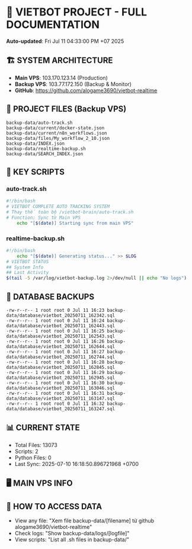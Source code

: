 # 🤖 VIETBOT PROJECT - FULL DOCUMENTATION
**Auto-updated**: Fri Jul 11 04:33:00 PM +07 2025

## 🏗️ SYSTEM ARCHITECTURE
- **Main VPS**: 103.170.123.14 (Production)
- **Backup VPS**: 103.77.172.150 (Backup & Monitor)
- **GitHub**: https://github.com/alogame3690/vietbot-realtime

## 📁 PROJECT FILES (Backup VPS)
```
backup-data/auto-track.sh
backup-data/current/docker-state.json
backup-data/current/n8n_workflows.json
backup-data/files/My_workflow_2_10.json
backup-data/INDEX.json
backup-data/realtime-backup.sh
backup-data/SEARCH_INDEX.json
```

## 🔧 KEY SCRIPTS
### auto-track.sh
```bash
#!/bin/bash
# VIETBOT COMPLETE AUTO TRACKING SYSTEM
# Thay thế toàn bộ /vietbot-brain/auto-track.sh
# Function: Sync từ Main VPS
    echo "[$(date)] Starting sync from main VPS"
```
### realtime-backup.sh
```bash
#!/bin/bash
    echo "[$(date)] Generating status..." >> $LOG
# VIETBOT STATUS
## System Info
## Last Activity
$(tail -5 /var/log/vietbot-backup.log 2>/dev/null || echo "No logs")
```

## 💾 DATABASE BACKUPS
```
-rw-r--r-- 1 root root 0 Jul 11 16:23 backup-data/database/vietbot_20250711_162342.sql
-rw-r--r-- 1 root root 0 Jul 11 16:24 backup-data/database/vietbot_20250711_162443.sql
-rw-r--r-- 1 root root 0 Jul 11 16:25 backup-data/database/vietbot_20250711_162543.sql
-rw-r--r-- 1 root root 0 Jul 11 16:26 backup-data/database/vietbot_20250711_162644.sql
-rw-r--r-- 1 root root 0 Jul 11 16:27 backup-data/database/vietbot_20250711_162744.sql
-rw-r--r-- 1 root root 0 Jul 11 16:28 backup-data/database/vietbot_20250711_162845.sql
-rw-r--r-- 1 root root 0 Jul 11 16:29 backup-data/database/vietbot_20250711_162945.sql
-rw-r--r-- 1 root root 0 Jul 11 16:30 backup-data/database/vietbot_20250711_163046.sql
-rw-r--r-- 1 root root 0 Jul 11 16:31 backup-data/database/vietbot_20250711_163147.sql
-rw-r--r-- 1 root root 0 Jul 11 16:32 backup-data/database/vietbot_20250711_163247.sql
```

## 📊 CURRENT STATE
- Total Files: 13073
- Scripts: 2
- Python Files: 0
- Last Sync: 2025-07-10 16:18:50.896721968 +0700

## 🖥️ MAIN VPS INFO


## 🚨 HOW TO ACCESS DATA
- View any file: "Xem file backup-data/[filename] từ github alogame3690/vietbot-realtime"
- Check logs: "Show backup-data/logs/[logfile]"
- View scripts: "List all .sh files in backup-data/"
